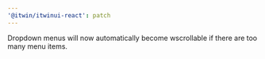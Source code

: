 ```yaml
---
'@itwin/itwinui-react': patch
---
```


Dropdown menus will now automatically become wscrollable if there are too many menu items.
